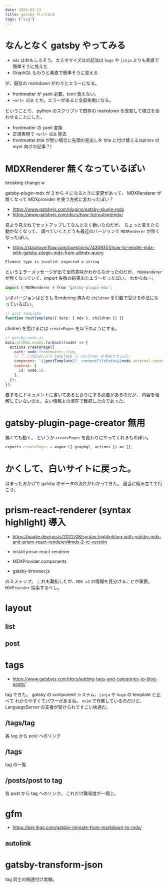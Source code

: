 ```yaml
---
date: 2023-03-13
title: gatsby やってみる
tags: ["ssg"]
---
```


# なんとなく gatsby やってみる

- `mdx` はおもしろそう。カスタマイズはの記法は `hugo` や `jinja` よりも素直で簡単そうに見えた
- GraphQL もわりと素直で簡単そうに見える

が、既存の markdown がわりとエラーになる。

- frontmatter が yaml 必要。toml 食えない。
- `<url> 記法` とか。エラーがあると全部失敗になる。

ということで、 python のスクリプトで既存の markdown を改変して様式を合わせることにした。

- frontmatter の yaml 変換
- 正規表現で `<url> 記法` 除去
- frontmatter.title が無い場合に先頭の見出しを title に付け替える(sphinx の myst 向けの記事？)

# MDXRenderer 無くなっているぽい

breaking change w

gatsby-plugin-mdx が 3 から 4 になるときに変更があって、
MDXRenderer が無くなって
MDXprovider を使う方式に変わったぽい？

- https://www.gatsbyjs.com/plugins/gatsby-plugin-mdx
- https://www.gatsbyjs.com/docs/how-to/routing/mdx/

見よう見まねでセットアップしてなんとなく動いたのだが、
ちょっと変えたら動かなくなって、
調べていくとどうも最近のバージョンで `MDXRenderer` が無くなったぽい。

- https://stackoverflow.com/questions/74309351/how-to-render-mdx-with-gatsby-plugin-mdx-from-allmdx-query

```
Element type is invalid: expected a string
```

というエラーメッセージが出て全然意味がわからなかったのだが、
`MDXRenderer` が無くなっていて、import 失敗の結果出たエラーだったぽい。
わからねー。

```jsx
import { MDXRenderer } from "gatsby-plugin-mdx";
```

いまバージョンはどうも Rendering 済みの `children` を引数で受ける作法になっているぽい。

```jsx
// post template
function PostTemplate({ data: { mdx }, children }) {}
```

chidren を受けるには `createPages` を以下のようにする。

```javascript
// gatsby-node.js
data.allMdx.nodes.forEach((node) => {
  actions.createPage({
    path: node.frontmatter.slug,
    // 👇 この記述により template に children を供給できるぽい
    component: `${postTemplate}?__contentFilePath=${node.internal.contentFilePath}`,
    context: {
      id: node.id,
    },
  });
});
```

要するにドキュメントに書いてあるとおりにする必要があるのだが、
内容を理解していないのと、古い情報との混在で難航したのであった。

# gatsby-plugin-page-creator 無用

無くても動く。
というか `createPages` を変わりにやってくれるものぽい。

```javascript
exports.createPages = async ({ graphql, actions }) => {};
```

# かくして、白いサイトに戻った。

はまったおかげで gatsby のデータの流れがわかってきた。
適当に組み立てて行こう。

# prism-react-renderer (syntax highlight) 導入

- https://paulie.dev/posts/2022/08/syntax-highlighting-with-gatsby-mdx-and-prism-react-renderer/#mdx-2-rc-version

- install prism-react-renderer
- MDXProvider.components
- gatsby-browser.js

の３ステップ。
これも難航したが、`MDX v2` の情報を見分けることが重要。
`MDXProvider` 探索するべし。

# layout

## list

## post

# tags

- https://www.gatsbyjs.com/docs/adding-tags-and-categories-to-blog-posts/

tag できた。
gatsby の component システム、`jinja` や `hugo` の template と比べて
わかりやすくてパワーがあるね。
`nvim` で作業しているのだけど、 LanguageServer の支援が受けられてすごい快適だ。

## /tags/tag

各 tag から post へのリンク

## /tags

tag の一覧

## /posts/post to tag

各 post から tag へのリンク。
これだけ難易度が一個上。

# gfm

- https://bel-itigo.com/gatsby-migrate-from-markdown-to-mdx/

## autolink


# gatsby-transform-json

tag 同士の関連付け実験。
